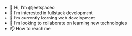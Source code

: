 - 👋 Hi, I’m @jeetspaceo
- 👀 I’m interested in fullstack development
- 🌱 I’m currently learning web development
- 💞️ I’m looking to collaborate on learning new technologies
- 📫 How to reach me 

<!---
jeetspaceo/jeetspaceo is a ✨ special ✨ repository because its `README.md` (this file) appears on your GitHub profile.
You can click the Preview link to take a look at your changes.
--->
